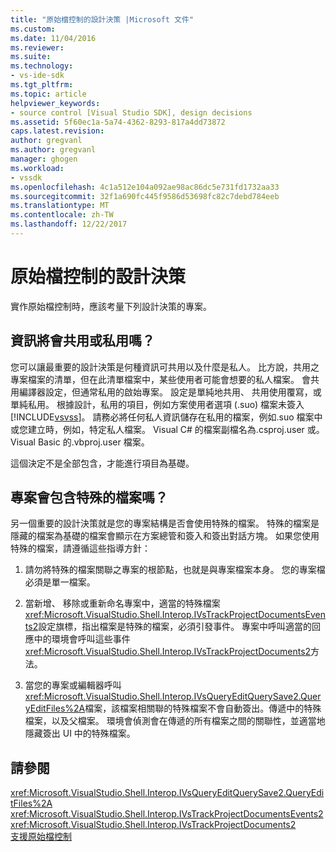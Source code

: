```yaml
---
title: "原始檔控制的設計決策 |Microsoft 文件"
ms.custom: 
ms.date: 11/04/2016
ms.reviewer: 
ms.suite: 
ms.technology:
- vs-ide-sdk
ms.tgt_pltfrm: 
ms.topic: article
helpviewer_keywords:
- source control [Visual Studio SDK], design decisions
ms.assetid: 5f60ec1a-5a74-4362-8293-817a4dd73872
caps.latest.revision: 
author: gregvanl
ms.author: gregvanl
manager: ghogen
ms.workload:
- vssdk
ms.openlocfilehash: 4c1a512e104a092ae98ac86dc5e731fd1732aa33
ms.sourcegitcommit: 32f1a690fc445f9586d53698fc82c7debd784eeb
ms.translationtype: MT
ms.contentlocale: zh-TW
ms.lasthandoff: 12/22/2017
---
```

# <a name="source-control-design-decisions"></a>原始檔控制的設計決策
實作原始檔控制時，應該考量下列設計決策的專案。  
  
## <a name="will-information-be-shared-or-private"></a>資訊將會共用或私用嗎？  
 您可以讓最重要的設計決策是何種資訊可共用以及什麼是私人。 比方說，共用之專案檔案的清單，但在此清單檔案中，某些使用者可能會想要的私人檔案。 會共用編譯器設定，但通常私用的啟始專案。 設定是單純地共用、 共用使用覆寫，或單純私用。 根據設計，私用的項目，例如方案使用者選項 (.suo) 檔案未簽入[!INCLUDE[vsvss](../../extensibility/includes/vsvss_md.md)]。 請務必將任何私人資訊儲存在私用的檔案，例如.suo 檔案中或您建立時，例如，特定私人檔案。 Visual C# 的檔案副檔名為.csproj.user 或。 Visual Basic 的.vbproj.user 檔案。  
  
 這個決定不是全部包含，才能進行項目為基礎。  
  
## <a name="will-the-project-include-special-files"></a>專案會包含特殊的檔案嗎？  
 另一個重要的設計決策就是您的專案結構是否會使用特殊的檔案。 特殊的檔案是隱藏的檔案為基礎的檔案會顯示在方案總管和簽入和簽出對話方塊。 如果您使用特殊的檔案，請遵循這些指導方針：  
  
1.  請勿將特殊的檔案關聯之專案的根節點，也就是與專案檔案本身。 您的專案檔必須是單一檔案。  
  
2.  當新增、 移除或重新命名專案中，適當的特殊檔案<xref:Microsoft.VisualStudio.Shell.Interop.IVsTrackProjectDocumentsEvents2>設定旗標，指出檔案是特殊的檔案，必須引發事件。 專案中呼叫適當的回應中的環境會呼叫這些事件<xref:Microsoft.VisualStudio.Shell.Interop.IVsTrackProjectDocuments2>方法。  
  
3.  當您的專案或編輯器呼叫<xref:Microsoft.VisualStudio.Shell.Interop.IVsQueryEditQuerySave2.QueryEditFiles%2A>檔案，該檔案相關聯的特殊檔案不會自動簽出。傳遞中的特殊檔案，以及父檔案。 環境會偵測會在傳遞的所有檔案之間的關聯性，並適當地隱藏簽出 UI 中的特殊檔案。  
  
## <a name="see-also"></a>請參閱  
 <xref:Microsoft.VisualStudio.Shell.Interop.IVsQueryEditQuerySave2.QueryEditFiles%2A>   
 <xref:Microsoft.VisualStudio.Shell.Interop.IVsTrackProjectDocumentsEvents2>   
 <xref:Microsoft.VisualStudio.Shell.Interop.IVsTrackProjectDocuments2>   
 [支援原始檔控制](../../extensibility/internals/supporting-source-control.md)
